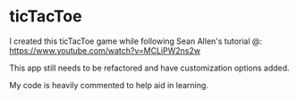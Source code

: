 # ticTacToe

I created this ticTacToe game while following Sean Allen's tutorial @: https://www.youtube.com/watch?v=MCLiPW2ns2w

This app still needs to be refactored and have customization options added.

My code is heavily commented to help aid in learning.
